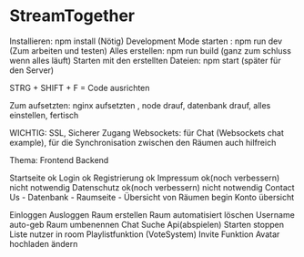 # StreamTogether

Installieren: 							npm install				(Nötig)
Development Mode starten : 				npm run dev				(Zum arbeiten und testen)
Alles erstellen: 						npm run build			(ganz zum schluss wenn alles läuft)
Starten mit den erstellten Dateien: 	npm start				(später für den Server)

STRG + SHIFT + F = Code ausrichten

Zum aufsetzten: nginx aufsetzten , node drauf, datenbank drauf, alles einstellen, fertisch

WICHTIG: SSL, Sicherer Zugang
Websockets: für Chat (Websockets chat example), für die Synchronisation zwischen den Räumen auch hilfreich


Thema:                                  Frontend               Backend

Startseite                              ok
Login                                   ok
Registrierung                           ok
Impressum                               ok(noch verbessern)    nicht notwendig
Datenschutz                             ok(noch verbessern)    nicht notwendig
Contact Us                              -
Datenbank                               -
Raumseite                               -
Übersicht von Räumen                    begin
Konto übersicht                         

Einloggen
Ausloggen
Raum erstellen
Raum automatisiert löschen
Username auto-geb
Raum umbenennen
Chat
Suche
Api(abspielen)
Starten stoppen
Liste nutzer in room
Playlistfunktion
(VoteSystem)
Invite Funktion
Avatar hochladen
ändern
